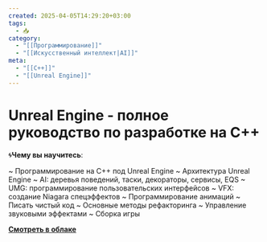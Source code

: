 ```yaml
---
created: 2025-04-05T14:29:20+03:00
tags:
  - 📥
category:
  - "[[Программирование]]"
  - "[[Искусственный интеллект|AI]]"
meta:
  - "[[C++]]"
  - "[[Unreal Engine]]"
---
```


# Unreal Engine - полное руководство по разработке на С++

🌀**Чему вы научитесь**:

~ Программирование на C++ под Unreal Engine
~ Архитектура Unreal Engine
~ AI: деревья поведений, таски, декораторы, сервисы, EQS
~ UMG: программирование пользовательских интерфейсов
~ VFX: создание Niagara спецэффектов
~ Программирование анимаций
~ Писать чистый код
~ Основные методы рефакторинга
~ Управление звуковыми эффектами
~ Сборка игры

[**Смотреть в облаке**](https://cloud.mail.ru/public/UuNb/TZNXi6Tfx)

